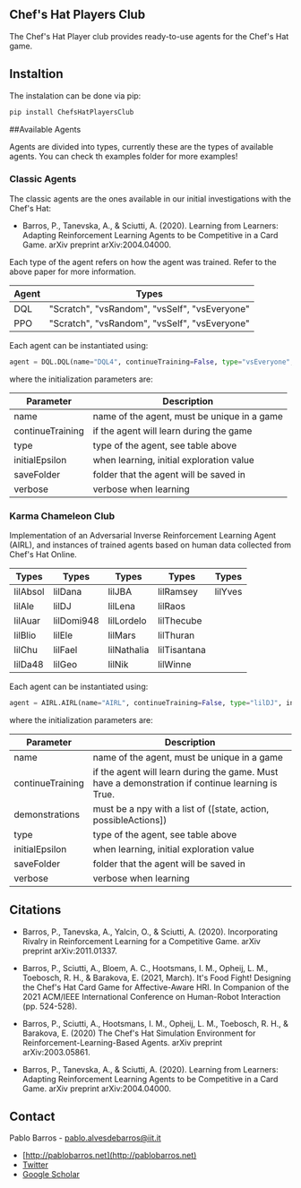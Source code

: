 ## Chef's Hat Players Club
The Chef's Hat Player club provides ready-to-use agents for the Chef's Hat game.

## Instaltion

The instalation can be done via pip:

```python
pip install ChefsHatPlayersClub
```

##Available Agents

Agents are divided into types, currently these are the types of available agents. You can check th examples folder for more examples!

### Classic Agents

The classic agents are the ones available in our initial investigations with the Chef's Hat:
- Barros, P., Tanevska, A., & Sciutti, A. (2020). Learning from Learners: Adapting Reinforcement Learning Agents to be Competitive in a Card Game. arXiv preprint arXiv:2004.04000.

Each type of the agent refers on how the agent was trained. Refer to the above paper for more information.

Agent | Types |
------------ | -------------
DQL | "Scratch", "vsRandom", "vsSelf", "vsEveryone" 
PPO | "Scratch", "vsRandom", "vsSelf", "vsEveryone"

Each agent can be instantiated using:

```python
agent = DQL.DQL(name="DQL4", continueTraining=False, type="vsEveryone", initialEpsilon=1, verbose=True)  # training agent
```
where the initialization parameters are:

Parameter | Description |
------------ | -------------
name | name of the agent, must be unique in a game
continueTraining | if the agent will learn during the game
type | type of the agent, see table above
initialEpsilon| when learning, initial exploration value
saveFolder| folder that the agent will be saved in
verbose | verbose when learning


### Karma Chameleon Club

Implementation of an Adversarial Inverse Reinforcement Learning Agent (AIRL), and instances of trained agents based on human data collected from Chef's Hat Online.

Types | Types | Types | Types | Types
------------ |------------ |------------ | ----------- | ----------- |
lilAbsol |lilDana |lilJBA |lilRamsey | lilYves | 
lilAle |lilDJ |lilLena |lilRaos |
lilAuar |lilDomi948 |lilLordelo |lilThecube |
lilBlio |lilEle |lilMars |lilThuran |
lilChu |lilFael |lilNathalia |lilTisantana |
 lilDa48 |lilGeo |lilNik |lilWinne |


Each agent can be instantiated using:

```python
agent = AIRL.AIRL(name="AIRL", continueTraining=False, type="lilDJ", initialEpsilon=1, verbose=True)  # training agent
```
where the initialization parameters are:

Parameter | Description |
------------ | -------------
name | name of the agent, must be unique in a game
continueTraining | if the agent will learn during the game. Must have a demonstration if continue learning is True.
demonstrations | must be a npy with a list of ([state, action, possibleActions])
type | type of the agent, see table above
initialEpsilon| when learning, initial exploration value
saveFolder| folder that the agent will be saved in
verbose | verbose when learning


## Citations

- Barros, P., Tanevska, A., Yalcin, O., & Sciutti, A. (2020). Incorporating Rivalry in Reinforcement Learning for a Competitive Game. arXiv preprint arXiv:2011.01337.
  
- Barros, P., Sciutti, A., Bloem, A. C., Hootsmans, I. M., Opheij, L. M., Toebosch, R. H., & Barakova, E. (2021, March). It's Food Fight! Designing the Chef's Hat Card Game for Affective-Aware HRI. In Companion of the 2021 ACM/IEEE International Conference on Human-Robot Interaction (pp. 524-528).

- Barros, P., Sciutti, A., Hootsmans, I. M., Opheij, L. M., Toebosch, R. H., & Barakova, E. (2020) The Chef's Hat Simulation Environment for Reinforcement-Learning-Based Agents. arXiv preprint arXiv:2003.05861.

- Barros, P., Tanevska, A., & Sciutti, A. (2020). Learning from Learners: Adapting Reinforcement Learning Agents to be Competitive in a Card Game. arXiv preprint arXiv:2004.04000.


## Contact

Pablo Barros - pablo.alvesdebarros@iit.it

- [http://pablobarros.net](http://pablobarros.net)
- [Twitter](https://twitter.com/PBarros_br)
- [Google Scholar](https://scholar.google.com/citations?user=LU9tpkMAAAAJ)